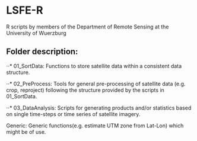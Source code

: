 # LSFE-R
R scripts by members of the Department of Remote Sensing at the University of Wuerzburg


## Folder description:
⋅⋅* 01_SortData: Functions to store satellite data within a consistent data structure.

⋅⋅* 02_PreProcess: Tools for general pre-processing of satellite data (e.g. crop, reproject) following the structure provided by the scripts in 01_SortData.

⋅⋅* 03_DataAnalysis: Scripts for generating products and/or statistics based on single time-steps or time series of satellite imagery.

Generic: Generic functions(e.g. estimate UTM zone from Lat-Lon) which might be of use.

